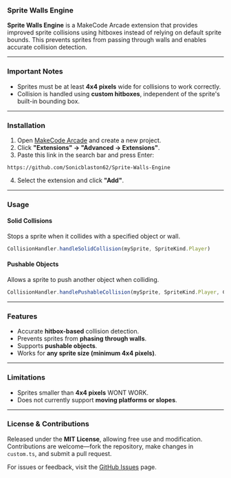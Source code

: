 ### **Sprite Walls Engine**  

**Sprite Walls Engine** is a MakeCode Arcade extension that provides improved sprite collisions using hitboxes instead of relying on default sprite bounds. This prevents sprites from passing through walls and enables accurate collision detection.  

---

### **Important Notes**  
- Sprites must be at least **4x4 pixels** wide for collisions to work correctly.  
- Collision is handled using **custom hitboxes**, independent of the sprite's built-in bounding box.  

---

### **Installation**  
1. Open [MakeCode Arcade](https://arcade.makecode.com/) and create a new project.  
2. Click **"Extensions" → "Advanced → Extensions"**.  
3. Paste this link in the search bar and press Enter:  
```
https://github.com/Sonicblaston62/Sprite-Walls-Engine
```
4. Select the extension and click **"Add"**.  

---

### **Usage**  
#### **Solid Collisions**  
Stops a sprite when it collides with a specified object or wall.  
```typescript
CollisionHandler.handleSolidCollision(mySprite, SpriteKind.Player)
```
#### **Pushable Objects**  
Allows a sprite to push another object when colliding.  
```typescript
CollisionHandler.handlePushableCollision(mySprite, SpriteKind.Player, CollisionHandler.PushDirection.Omnidirectional)
```
---

### **Features**  
- Accurate **hitbox-based** collision detection.  
- Prevents sprites from **phasing through walls**.  
- Supports **pushable objects**.  
- Works for **any sprite size (minimum 4x4 pixels)**.  

---

### **Limitations**  
- Sprites smaller than **4x4 pixels** WONT WORK.  
- Does not currently support **moving platforms or slopes**.  

---

### **License & Contributions**  
Released under the **MIT License**, allowing free use and modification. Contributions are welcome—fork the repository, make changes in `custom.ts`, and submit a pull request.  

For issues or feedback, visit the [GitHub Issues](https://github.com/Sonicblaston62/Sprite-Walls-Engine/issues) page.
